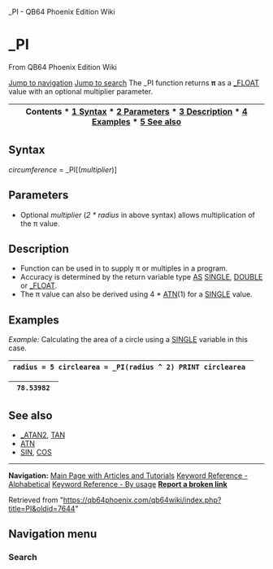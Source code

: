 


\_PI - QB64 Phoenix Edition Wiki








# \_PI



From QB64 Phoenix Edition Wiki



[Jump to navigation](#mw-head)
[Jump to search](#searchInput)
The \_PI function returns **π** as a [\_FLOAT](/qb64wiki/index.php/FLOAT "FLOAT") value with an optional multiplier parameter.


  






| Contents * [1 Syntax](#Syntax) * [2 Parameters](#Parameters) * [3 Description](#Description) * [4 Examples](#Examples) * [5 See also](#See_also) |
| --- |


## Syntax


*circumference* = \_PI[(*multiplier*)]
  




## Parameters


* Optional *multiplier* (*2 \* radius* in above syntax) allows multiplication of the π value.


  




## Description


* Function can be used in to supply π or multiples in a program.
* Accuracy is determined by the return variable type [AS](/qb64wiki/index.php/AS "AS") [SINGLE](/qb64wiki/index.php/SINGLE "SINGLE"), [DOUBLE](/qb64wiki/index.php/DOUBLE "DOUBLE") or [\_FLOAT](/qb64wiki/index.php/FLOAT "FLOAT").
* The π value can also be derived using 4 \* [ATN](/qb64wiki/index.php/ATN "ATN")(1) for a [SINGLE](/qb64wiki/index.php/SINGLE "SINGLE") value.


  




## Examples


*Example:* Calculating the area of a circle using a [SINGLE](/qb64wiki/index.php/SINGLE "SINGLE") variable in this case.





| ``` radius = 5 circlearea = _PI(radius ^ 2) PRINT circlearea  ``` |
| --- |




| ```  78.53982  ``` |
| --- |


  




## See also


* [\_ATAN2](/qb64wiki/index.php/ATAN2 "ATAN2"), [TAN](/qb64wiki/index.php/TAN "TAN")
* [ATN](/qb64wiki/index.php/ATN "ATN")
* [SIN](/qb64wiki/index.php/SIN "SIN"), [COS](/qb64wiki/index.php/COS "COS")


  






---


**Navigation:**
[Main Page with Articles and Tutorials](/qb64wiki/index.php/Main_Page "Main Page")
[Keyword Reference - Alphabetical](/qb64wiki/index.php/Keyword_Reference_-_Alphabetical "Keyword Reference - Alphabetical")
[Keyword Reference - By usage](/qb64wiki/index.php/Keyword_Reference_-_By_usage "Keyword Reference - By usage")
**[Report a broken link](https://qb64phoenix.com/forum/showthread.php?tid=2800)**  





Retrieved from "<https://qb64phoenix.com/qb64wiki/index.php?title=PI&oldid=7644>"




## Navigation menu








### Search






















